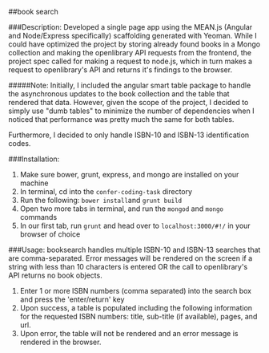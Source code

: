 ##book search


###Description:
Developed a single page app using the MEAN.js (Angular and Node/Express specifically) scaffolding generated with Yeoman. While I could have optimized the project by storing already found books in a Mongo collection and making the openlibrary API requests from the frontend, the project spec called for making a request to node.js, which in turn makes a request to openlibrary's API and returns it's findings to the browser.

#####Note:
Initially, I included the angular smart table package to handle the asynchronous updates to the book collection and the table that rendered that data. However, given the scope of the project, I decided to simply use "dumb tables" to minimize the number of dependencies when I noticed that performance was pretty much the same for both tables.

Furthermore, I decided to only handle ISBN-10 and ISBN-13 identification codes.


###Installation:
1. Make sure bower, grunt, express, and mongo are installed on your machine
2. In terminal, cd into the `confer-coding-task` directory
3. Run the following:
	`bower install`and `grunt build`
4. Open two more tabs in terminal, and run the `mongod` and `mongo` commands 
5. In our first tab, run `grunt` and head over to `localhost:3000/#!/` in your browser of choice

###Usage:
booksearch handles multiple ISBN-10 and ISBN-13 searches that are comma-separated. Error messages will be rendered on the screen if a string with less than 10 characters is entered OR the call to openlibrary's API returns no book objects.


1. Enter 1 or more ISBN numbers (comma separated) into the search box and press the 'enter/return' key
2. Upon success, a table is populated including the following information for the requested ISBN numbers: title, sub-title (if available), pages, and url.
3. Upon error, the table will not be rendered and an error message is rendered in the browser.   